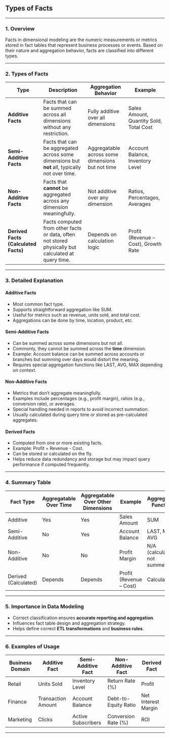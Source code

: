 ## **Types of Facts**

---

### **1. Overview**

Facts in dimensional modeling are the numeric measurements or metrics stored in fact tables that represent business processes or events. Based on their nature and aggregation behavior, facts are classified into different types.

---

### **2. Types of Facts**

| Type                                 | Description                                                                                        | Aggregation Behavior                             | Example                                 |
| ------------------------------------ | -------------------------------------------------------------------------------------------------- | ------------------------------------------------ | --------------------------------------- |
| **Additive Facts**                   | Facts that can be summed across all dimensions without any restriction.                            | Fully additive over all dimensions               | Sales Amount, Quantity Sold, Total Cost |
| **Semi-Additive Facts**              | Facts that can be aggregated across some dimensions but **not** all, typically not over time.      | Aggregatable across some dimensions but not time | Account Balance, Inventory Level        |
| **Non-Additive Facts**               | Facts that **cannot** be aggregated across any dimension meaningfully.                             | Not additive over any dimension                  | Ratios, Percentages, Averages           |
| **Derived Facts (Calculated Facts)** | Facts computed from other facts or data, often not stored physically but calculated at query time. | Depends on calculation logic                     | Profit (Revenue – Cost), Growth Rate    |

---

### **3. Detailed Explanation**

#### Additive Facts

* Most common fact type.
* Supports straightforward aggregation like SUM.
* Useful for metrics such as revenue, units sold, and total cost.
* Aggregations can be done by time, location, product, etc.

#### Semi-Additive Facts

* Can be summed across some dimensions but not all.
* Commonly, they cannot be summed across the **time** dimension.
* Example: Account balance can be summed across accounts or branches but summing over days would distort the meaning.
* Requires special aggregation functions like LAST, AVG, MAX depending on context.

#### Non-Additive Facts

* Metrics that don’t aggregate meaningfully.
* Examples include percentages (e.g., profit margin), ratios (e.g., conversion rate), or averages.
* Special handling needed in reports to avoid incorrect summation.
* Usually calculated during query time or stored as pre-calculated aggregates.

#### Derived Facts

* Computed from one or more existing facts.
* Example: Profit = Revenue - Cost.
* Can be stored or calculated on the fly.
* Helps reduce data redundancy and storage but may impact query performance if computed frequently.

---

### **4. Summary Table**

| Fact Type            | Aggregatable Over Time | Aggregatable Over Other Dimensions | Example                 | Aggregation Function         |
| -------------------- | ---------------------- | ---------------------------------- | ----------------------- | ---------------------------- |
| Additive             | Yes                    | Yes                                | Sales Amount            | SUM                          |
| Semi-Additive        | No                     | Yes                                | Account Balance         | LAST, MAX, AVG               |
| Non-Additive         | No                     | No                                 | Profit Margin           | N/A (calculated, not summed) |
| Derived (Calculated) | Depends                | Depends                            | Profit (Revenue – Cost) | Calculated                   |

---

### **5. Importance in Data Modeling**

* Correct classification ensures **accurate reporting and aggregation**.
* Influences fact table design and aggregation strategy.
* Helps define correct **ETL transformations** and **business rules**.

---

### **6. Examples of Usage**

| Business Domain | Additive Fact      | Semi-Additive Fact | Non-Additive Fact    | Derived Fact        |
| --------------- | ------------------ | ------------------ | -------------------- | ------------------- |
| Retail          | Units Sold         | Inventory Level    | Return Rate (%)      | Profit              |
| Finance         | Transaction Amount | Account Balance    | Debt-to-Equity Ratio | Net Interest Margin |
| Marketing       | Clicks             | Active Subscribers | Conversion Rate (%)  | ROI                 |

---
